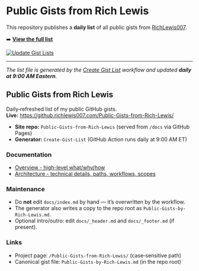# Public Gists from Rich Lewis

This repository publishes a **daily list** of all public gists from [RichLewis007](https://gist.github.com/RichLewis007).

➡️ **[View the full list](./Public-Gists-from-Rich-Lewis.md)**

[![Update Gist Lists](https://github.com/RichLewis007/Create-Gist-List/actions/workflows/update-gist-lists.yml/badge.svg)](https://github.com/RichLewis007/Create-Gist-List/actions/workflows/update-gist-lists.yml)

---

_The list file is generated by the [Create Gist List](https://github.com/RichLewis007/Create-Gist-List) workflow and updated **daily at 9:00 AM Eastern**._



## Public Gists from Rich Lewis

Daily‑refreshed list of my public GitHub gists.  
**Live:** https://github.richlewis007.com/Public-Gists-from-Rich-Lewis/

- **Site repo:** `Public-Gists-from-Rich-Lewis` (served from `/docs` via GitHub Pages)
- **Generator:** `Create-Gist-List` (GitHub Action runs daily at 9:00 AM ET)

### Documentation
- [Overview - high-level what/why/how](docs/OVERVIEW.md)
- [Architecture - technical details, paths, workflows, scopes](docs/ARCHITECTURE.md)

### Maintenance
- Do **not** edit `docs/index.md` by hand — it’s overwritten by the workflow.
- The generator also writes a copy to the repo root as `Public-Gists-by-Rich-Lewis.md`.
- Optional intro/outro: edit `docs/_header.md` and `docs/_footer.md` (if present).

### Links
- Project page: `/Public-Gists-from-Rich-Lewis/` (case‑sensitive path)
- Canonical gist file: `Public-Gists-by-Rich-Lewis.md` (in the repo root)

